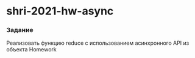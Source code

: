 # shri-2021-hw-async

### Задание
Реализовать функцию reduce с использованием асинхронного API из объекта Homework
